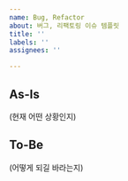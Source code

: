 ```yaml
---
name: Bug, Refactor
about: 버그, 리팩토링 이슈 템플릿
title: ''
labels: ''
assignees: ''

---
```


## As-Is

(현재 어떤 상황인지)

## To-Be

(어떻게 되길 바라는지)
